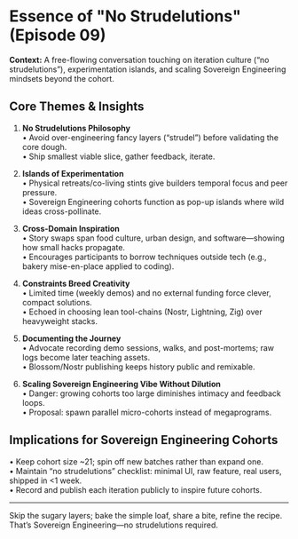 # Essence of "No Strudelutions" (Episode 09)

**Context:** A free-flowing conversation touching on iteration culture (“no strudelutions”), experimentation islands, and scaling Sovereign Engineering mindsets beyond the cohort.

## Core Themes & Insights

1. **No Strudelutions Philosophy**  
   • Avoid over-engineering fancy layers (“strudel”) before validating the core dough.  
   • Ship smallest viable slice, gather feedback, iterate.

2. **Islands of Experimentation**  
   • Physical retreats/co-living stints give builders temporal focus and peer pressure.  
   • Sovereign Engineering cohorts function as pop-up islands where wild ideas cross-pollinate.

3. **Cross-Domain Inspiration**  
   • Story swaps span food culture, urban design, and software—showing how small hacks propagate.  
   • Encourages participants to borrow techniques outside tech (e.g., bakery mise-en-place applied to coding).

4. **Constraints Breed Creativity**  
   • Limited time (weekly demos) and no external funding force clever, compact solutions.  
   • Echoed in choosing lean tool-chains (Nostr, Lightning, Zig) over heavyweight stacks.

5. **Documenting the Journey**  
   • Advocate recording demo sessions, walks, and post-mortems; raw logs become later teaching assets.  
   • Blossom/Nostr publishing keeps history public and remixable.

6. **Scaling Sovereign Engineering Vibe Without Dilution**  
   • Danger: growing cohorts too large diminishes intimacy and feedback loops.  
   • Proposal: spawn parallel micro-cohorts instead of megaprograms.

## Implications for Sovereign Engineering Cohorts

• Keep cohort size ~21; spin off new batches rather than expand one.  
• Maintain “no strudelutions” checklist: minimal UI, raw feature, real users, shipped in <1 week.  
• Record and publish each iteration publicly to inspire future cohorts.

---
Skip the sugary layers; bake the simple loaf, share a bite, refine the recipe. That’s Sovereign Engineering—no strudelutions required. 